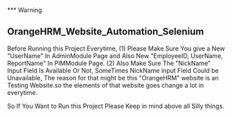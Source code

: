 *** Warning

## OrangeHRM_Website_Automation_Selenium

Before Running this Project Everytime, 
(1) Please Make Sure You give a New "UserName" In AdminModule Page and Also New "EmployeeID, UserName, ReportName" In PIMModule Page.
(2) Also Make Sure The "NickName" Input Field Is Available Or Not, SomeTimes NickName input Field Could be Unavailable, The reason for that might be this "OrangeHRM" website is an Testing Website.so the elements of that website goes change a lot in everytime.

So If You Want to Run this Project Please Keep in mind above all Silly things.
